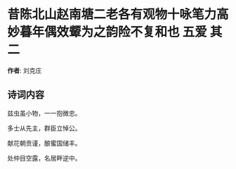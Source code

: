 # 昔陈北山赵南塘二老各有观物十咏笔力高妙暮年偶效颦为之韵险不复和也 五爱 其二

**作者**: 刘克庄

## 诗词内容

兹虫虽小物，一一抱微忠。

多士从先主，群臣立悼公。

献花朝贡谨，酿蜜国储丰。

处仲目空露，名居畔逆中。


